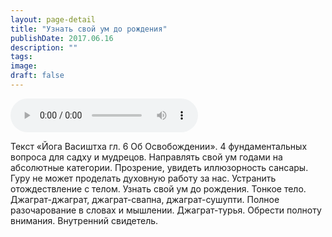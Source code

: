 ```yaml
---
layout: page-detail
title: "Узнать свой ум до рождения"
publishDate: 2017.06.16
description: ""
tags:
image:
draft: false
---
```


<audio title="2017.06.16 - Узнать свой ум до рождения.mp3" src="/upload/iblock/94d/94d5e438dd6dd3c3e16ef4d317fa7d97.mp3" controls=""></audio>

 Текст «Йога Васиштха гл. 6 Об Освобождении». 4 фундаментальных вопроса для садху и мудрецов. Направлять свой ум годами на абсолютные категории. Прозрение, увидеть иллюзорность сансары. Гуру не может проделать духовную работу за нас. Устранить отождествление с телом. Узнать свой ум до рождения. Тонкое тело. Джаграт-джаграт, джаграт-свапна, джаграт-сушупти. Полное разочарование в словах и мышлении. Джаграт-турья. Обрести полноту внимания. Внутренний свидетель. 

  
